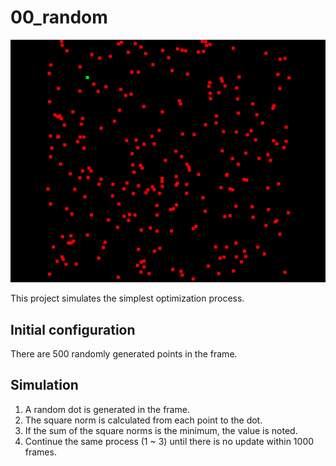 # 00_random

<img src="thumbnail.gif">

This project simulates the simplest optimization process.  
  
## Initial configuration  
There are 500 randomly generated points in the frame.  
  
## Simulation  
1. A random dot is generated in the frame.  
2. The square norm is calculated from each point to the dot.  
3. If the sum of the square norms is the minimum, the value is noted.  
4. Continue the same process (1 ~ 3) until there is no update within 1000 frames.  
